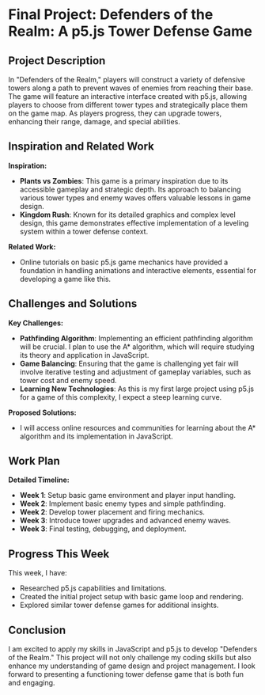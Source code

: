 # Final Project: Defenders of the Realm: A p5.js Tower Defense Game

## Project Description

In "Defenders of the Realm," players will construct a variety of defensive towers along a path to prevent waves of enemies from reaching their base. The game will feature an interactive interface created with p5.js, allowing players to choose from different tower types and strategically place them on the game map. As players progress, they can upgrade towers, enhancing their range, damage, and special abilities.

## Inspiration and Related Work

**Inspiration:**

- **Plants vs Zombies**: This game is a primary inspiration due to its accessible gameplay and strategic depth. Its approach to balancing various tower types and enemy waves offers valuable lessons in game design.
- **Kingdom Rush**: Known for its detailed graphics and complex level design, this game demonstrates effective implementation of a leveling system within a tower defense context.

**Related Work:**

- Online tutorials on basic p5.js game mechanics have provided a foundation in handling animations and interactive elements, essential for developing a game like this.

## Challenges and Solutions

**Key Challenges:**

- **Pathfinding Algorithm**: Implementing an efficient pathfinding algorithm will be crucial. I plan to use the A\* algorithm, which will require studying its theory and application in JavaScript.
- **Game Balancing**: Ensuring that the game is challenging yet fair will involve iterative testing and adjustment of gameplay variables, such as tower cost and enemy speed.
- **Learning New Technologies**: As this is my first large project using p5.js for a game of this complexity, I expect a steep learning curve.

**Proposed Solutions:**

- I will access online resources and communities for learning about the A\* algorithm and its implementation in JavaScript.

## Work Plan

**Detailed Timeline:**

- **Week 1**: Setup basic game environment and player input handling.
- **Week 2**: Implement basic enemy types and simple pathfinding.
- **Week 2**: Develop tower placement and firing mechanics.
- **Week 3**: Introduce tower upgrades and advanced enemy waves.
- **Week 3**: Final testing, debugging, and deployment.

## Progress This Week

This week, I have:

- Researched p5.js capabilities and limitations.
- Created the initial project setup with basic game loop and rendering.
- Explored similar tower defense games for additional insights.

## Conclusion

I am excited to apply my skills in JavaScript and p5.js to develop "Defenders of the Realm." This project will not only challenge my coding skills but also enhance my understanding of game design and project management. I look forward to presenting a functioning tower defense game that is both fun and engaging.
